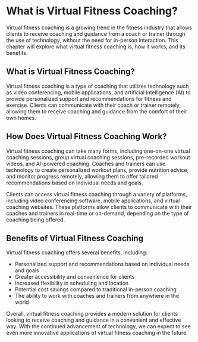 What is Virtual Fitness Coaching?
====================================================================================

Virtual fitness coaching is a growing trend in the fitness industry that allows clients to receive coaching and guidance from a coach or trainer through the use of technology, without the need for in-person interaction. This chapter will explore what virtual fitness coaching is, how it works, and its benefits.

What is Virtual Fitness Coaching?
---------------------------------

Virtual fitness coaching is a type of coaching that utilizes technology such as video conferencing, mobile applications, and artificial intelligence (AI) to provide personalized support and recommendations for fitness and exercise. Clients can communicate with their coach or trainer remotely, allowing them to receive coaching and guidance from the comfort of their own homes.

How Does Virtual Fitness Coaching Work?
---------------------------------------

Virtual fitness coaching can take many forms, including one-on-one virtual coaching sessions, group virtual coaching sessions, pre-recorded workout videos, and AI-powered coaching. Coaches and trainers can use technology to create personalized workout plans, provide nutrition advice, and monitor progress remotely, allowing them to offer tailored recommendations based on individual needs and goals.

Clients can access virtual fitness coaching through a variety of platforms, including video conferencing software, mobile applications, and virtual coaching websites. These platforms allow clients to communicate with their coaches and trainers in real-time or on-demand, depending on the type of coaching being offered.

Benefits of Virtual Fitness Coaching
------------------------------------

Virtual fitness coaching offers several benefits, including:

* Personalized support and recommendations based on individual needs and goals
* Greater accessibility and convenience for clients
* Increased flexibility in scheduling and location
* Potential cost savings compared to traditional in-person coaching
* The ability to work with coaches and trainers from anywhere in the world

Overall, virtual fitness coaching provides a modern solution for clients looking to receive coaching and guidance in a convenient and effective way. With the continued advancement of technology, we can expect to see even more innovative applications of virtual fitness coaching in the future.

